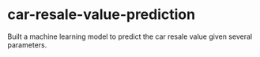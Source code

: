 # car-resale-value-prediction
Built a machine learning model to predict the car resale value given several parameters. 

